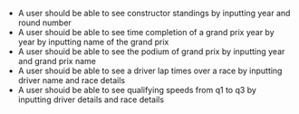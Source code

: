 - A user should be able to see constructor standings by inputting year and round number
- A user shouid be able to see time completion of a grand prix year by year by inputting name of the grand prix 
- A user shouid be able to see the podium of grand prix by inputting year and grand prix name
- A user shouid be able to see a driver lap times over a race by inputting driver name and race details
- A user shouid be able to see qualifying speeds from q1 to q3 by inputting driver details  and race details